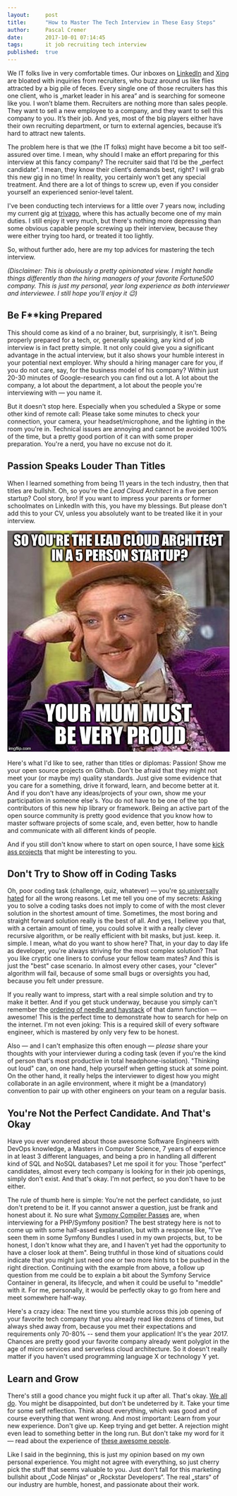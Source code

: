 ```yaml
---
layout:     post
title:      "How to Master The Tech Interview in These Easy Steps"
author:     Pascal Cremer
date:       2017-10-01 07:14:45
tags:       it job recruiting tech interview
published:  true
---
```

We IT folks live in very comfortable times. Our inboxes on [LinkedIn](linkedin.com) and [Xing](xing.com) are bloated with inquiries from recruiters, who buzz around us like flies attracted by a big pile of feces. Every single one of those recruiters has this one client, who is „market leader in his area“ and is searching for someone like you. I won’t blame them. Recruiters are nothing more than sales people. They want to sell a new employee to a company, and they want to sell this company to you. It’s their job. And yes, most of the big players either have their own recruiting department, or turn to external agencies, because it’s hard to attract new talents.

The problem here is that we (the IT folks) might have become a bit too self-assured over time. I mean, why should I make an effort preparing for this interview at this fancy company? The recruiter said that I‘d be the „perfect candidate“. I mean, they know their client‘s demands best, right? I will grab this new gig in no time! In reality, you certainly won't get any special treatment. And there are a lot of things to screw up, even if you consider yourself an experienced senior-level talent.

I've been conducting tech interviews for a little over 7 years now, including my current gig at [trivago](http://trivago.com), where this has actually become one of my main duties. I still enjoy it very much, but there's nothing more depressing than some obvious capable people screwing up their interview, because they were either trying too hard, or treated it too lightly.

So, without further ado, here are my top advices for mastering the tech interview.

_(Disclaimer: This is obviously a pretty opinionated view. I might handle things differently than the hiring managers of your favorite Fortune500 company. This is just my personal, year long experience as both interviewer and interviewee. I still hope you'll enjoy it 😉)_

## Be F**king Prepared

This should come as kind of a no brainer, but, surprisingly, it isn't. Being properly prepared for a tech, or, generally speaking, any kind of job interview is in fact pretty simple. It not only could give you a significant advantage in the actual interview, but it also shows your humble interest in your potential next employer. Why should a hiring manager care for you, if you do not care, say, for the business model of his company? Within just 20-30 minutes of Google-research you can find out a lot. A lot about the company, a lot about the department, a lot about the people you're interviewing with — you name it.

But it doesn't stop here. Especially when you scheduled a Skype or some other kind of remote call: Please take some minutes to check your connection, your camera, your headset/microphone, and the lighting in the room you're in. Technical issues are annoying and cannot be avoided 100% of the time, but a pretty good portion of it can with some proper preparation. You're a nerd, you have no excuse not do it.

## Passion Speaks Louder Than Titles

When I learned something from being 11 years in the tech industry, then that titles are bullshit. Oh, so you're the _Lead Cloud Architect_ in a five person startup? Cool story, bro! If you want to impress your parents or former schoolmates on LinkedIn with this, you have my blessings. But please don't add this to your CV, unless you absolutely want to be treated like it in your interview.

![](https://raw.githubusercontent.com/b00giZm/b00gizm.github.io/master/uploads/lead-cloud-architect.jpg)

Here's what I'd like to see, rather than titles or diplomas: Passion! Show me your open source projects on Github. Don't be afraid that they might not meet your (or maybe my) quality standards. Just give some evidence that you care for a something, drive it forward, learn, and become better at it. And if you don't have any ideas/projects of your own, show me your participation in someone else's. You do not have to be one of the top contributors of this new hip library or framework. Being an active part of the open source community is pretty good evidence that you know how to master software projects of some scale, and, even better, how to handle and communicate with all different kinds of people.

And if you still don't know where to start on open source, I have some [kick ass projects](https://github.com/trivago) that might be interesting to you.

## Don't Try to Show off in Coding Tasks

Oh, poor coding task (challenge, quiz, whatever) — you're [so universally hated](https://medium.freecodecamp.org/welcome-to-the-software-interview-ee673bc5ef6) for all the wrong reasons. Let me tell you one of my secrets: Asking you to solve a coding tasks does not imply to come of with the most clever solution in the shortest amount of time. Sometimes, the most boring and straight forward solution really is the best of all. And yes, I believe you that, with a certain amount of time, you could solve it with a really clever recursive algorithm, or be really efficient with bit masks, but just. keep. it. simple. I mean, what do you want to show here? That, in your day to day life as developer, you're always striving for the most complex solution? That you like cryptic one liners to confuse your fellow team mates? And this is just the "best" case scenario. In almost every other cases, your "clever" algorithm will fail, because of some small bugs or oversights you had, because you felt under pressure.

If you really want to impress, start with a real simple solution and try to make it better. And if you get stuck underway, because you simply can't remember the [ordering of needle and haystack](https://www.google.de/search?q=needle+haystack+php) of that damn function — awesome! This is the perfect time to demonstrate how to search for help on the internet. I'm not even joking: This is a required skill of every software engineer, which is mastered by only very few to be honest.

Also — and I can't emphasize this often enough — _please_ share your thoughts with your interviewer during a coding task (even if you're the kind of person that's most productive in total headphone-isolation). "Thinking out loud" can, on one hand, help yourself when getting stuck at some point. On the other hand, it really helps the interviewer to digest how you might collaborate in an agile environment, where it might be a (mandatory) convention to pair up with other engineers on your team on a regular basis.

## You're Not the Perfect Candidate. And That's Okay

Have you ever wondered about those awesome Software Engineers with DevOps knowledge, a Masters in Computer Science, 7 years of experience in at least 3 different languages, and being a pro in handling all different kind of SQL and NoSQL databases? Let me spoil it for you: Those "perfect" candidates, almost every tech company is looking for in their job openings, simply don't exist. And that's okay. I'm not perfect, so you don't have to be either.

The rule of thumb here is simple: You're not the perfect candidate, so just don't pretend to be it. If you cannot answer a question, just be frank and honest about it. No sure what [Symony Compiler Passes](http://richardmiller.co.uk/2012/02/15/symfony2-service-container-compiler-passes/) are, when interviewing for a PHP/Symfony position? The best strategy here is not to come up with some half-assed explanation, but with a response like, "I've seen them in some Symfony Bundles I used in my own projects, but, to be honest, I don't know what they are, and I haven't yet had the opportunity to have a closer look at them". Being truthful in those kind of situations could indicate that you might just need one or two more hints to t
be pushed in the right direction. Continuing with the example from above, a follow up question from me could be to explain a bit about the Symfony Service Container in general, its lifecycle, and when it could be useful to "meddle" with it. For me, personally, it would be perfectly okay to go from here and meet somewhere half-way.

Here's a crazy idea: The next time you stumble across this job opening of your favorite tech company that you already read like dozens of times, but always shed away from, because you met their expectations and requirements only 70-80% -- send them your application! It's the year 2017. Chances are pretty good your favorite company already went polyglot in the age of micro services and serverless cloud architecture. So it doesn't really matter if you haven't used programming language X or technology Y yet.

## Learn and Grow

There's still a good chance you might fuck it up after all. That's okay. [We all do](https://medium.com/@lifeattrivago/we-fucked-up-nothing-to-get-hung-up-about-ab45ae8be3c7). You might be disappointed, but don't be undeterred by it. Take your time for some self reflection. Think about everything, which was good and of course everything that went wrong. And most important: Learn from your new experience. Don't give up. Keep trying and get better. A rejection might even lead to something better in the long run. But don't take my word for it — read about the experience of [these awesome people](https://rejected.us).

Like I said in the beginning, this is just my opinion based on my own personal experience. You might not agree with everything, so just cherry pick the stuff that seems valuable to you. Just don’t fall for this marketing bullshit about „Code Ninjas“ or „Rockstar Developers“. The real „stars“ of our industry are humble, honest, and passionate about their work.
